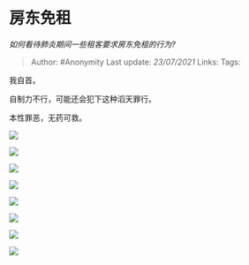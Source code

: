 # 房东免租
*如何看待肺炎期间一些租客要求房东免租的行为?*

> Author: #Anonymity
> Last update: *23/07/2021* 
> Links:
> Tags:  

 
我自首。

自制力不行，可能还会犯下这种滔天罪行。

本性罪恶，无药可救。

![](https://pic1.zhimg.com/50/v2-975ac2f2a5a53e3acfbdfc736cfc3e58_hd.jpg?source=1940ef5c)  


![](https://pic1.zhimg.com/50/v2-e621931a1ddad39b12d16bd68f2d30e3_hd.jpg?source=1940ef5c)  


![](https://pic1.zhimg.com/50/v2-02ee25607e8ce710703b06762ff74b75_hd.jpg?source=1940ef5c)  


![](https://pic1.zhimg.com/50/v2-8d9284afa70cdea9e5ae6bd8dd4c3fd8_hd.jpg?source=1940ef5c)  


![](https://pic1.zhimg.com/50/v2-b5c26a44f1b6093c15d291fa8a469567_hd.jpg?source=1940ef5c)  


![](https://pic1.zhimg.com/50/v2-e38af5f26750563eaa8133c8f6945617_hd.jpg?source=1940ef5c)  


![](https://pic4.zhimg.com/50/v2-ef5a7c6c52e82192687c21421aa4c52a_hd.jpg?source=1940ef5c)  


![](https://pic4.zhimg.com/50/v2-657b2a043aa629a88900cee79cad70dc_hd.jpg?source=1940ef5c)

